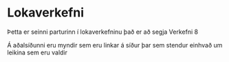 # Lokaverkefni
Þetta er seinni parturinn í lokaverkefninu það er að segja Verkefni 8

Á aðalsíðunni eru myndir sem eru linkar á síður þar sem stendur einhvað um leikina sem eru valdir

<a href="tsuts.tskoli.is/2t/2308992829/Verkefni8">
